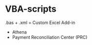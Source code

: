 # VBA-scripts

.bas + .xml = Custom Excel Add-in

  * Athena
  * Payment Reconciliation Center (PRC)
